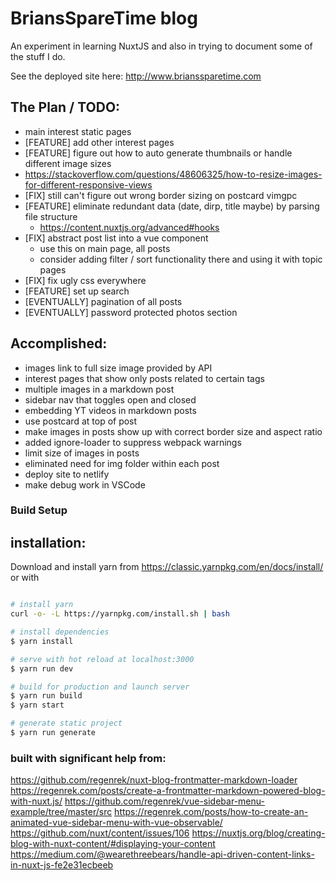 # BriansSpareTime blog

An experiment in learning NuxtJS and also in trying to document some of the stuff I do.

See the deployed site here: http://www.brianssparetime.com


## The Plan / TODO:
 - main interest static pages
 - [FEATURE] add other interest pages
 - [FEATURE] figure out how to auto generate thumbnails or handle different image sizes
  - https://stackoverflow.com/questions/48606325/how-to-resize-images-for-different-responsive-views
 - [FIX] still can't figure out wrong border sizing on postcard vimgpc
 - [FEATURE] eliminate redundant data (date, dirp, title maybe) by parsing file structure
   - https://content.nuxtjs.org/advanced#hooks
 - [FIX] abstract post list into a vue component
   - use this on main page, all posts
   - consider adding filter / sort functionality there and using it with topic pages
 - [FIX] fix ugly css everywhere
 - [FEATURE] set up search
 - [EVENTUALLY] pagination of all posts
 - [EVENTUALLY] password protected photos section

 ## Accomplished:
 - images link to full size image provided by API
 - interest pages that show only posts related to certain tags
 - multiple images in a markdown post
 - sidebar nav that toggles open and closed
 - embedding YT videos in markdown posts
 - use postcard at top of post
 - make images in posts show up with correct border size and aspect ratio
 - added ignore-loader to suppress webpack warnings 
 - limit size of images in posts
 - eliminated need for img folder within each post
 - deploy site to netlify
 - make debug work in VSCode





### Build Setup
## installation:

Download and install yarn from 
https://classic.yarnpkg.com/en/docs/install/
or with 


``` bash

# install yarn
curl -o- -L https://yarnpkg.com/install.sh | bash

# install dependencies
$ yarn install

# serve with hot reload at localhost:3000
$ yarn run dev

# build for production and launch server
$ yarn run build
$ yarn start

# generate static project
$ yarn run generate
```


### built with significant help from:
https://github.com/regenrek/nuxt-blog-frontmatter-markdown-loader 
https://regenrek.com/posts/create-a-frontmatter-markdown-powered-blog-with-nuxt.js/
https://github.com/regenrek/vue-sidebar-menu-example/tree/master/src
https://regenrek.com/posts/how-to-create-an-animated-vue-sidebar-menu-with-vue-observable/
https://github.com/nuxt/content/issues/106
https://nuxtjs.org/blog/creating-blog-with-nuxt-content/#displaying-your-content
https://medium.com/@wearethreebears/handle-api-driven-content-links-in-nuxt-js-fe2e31ecbeeb